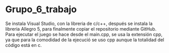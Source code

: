 # Grupo_6_trabajo
Se instala Visual Studio, con la libreria de c/c++, después  se instala la libreria Allegro 5, para finalmente copiar el repositorio mediante GitHub. Para ejecutar el juego se hace desde el main.cpp, se usa la extensión cpp, ya que para la comodidad de la ejecució se uso cpp aunque la totalidad del código está en c.  
